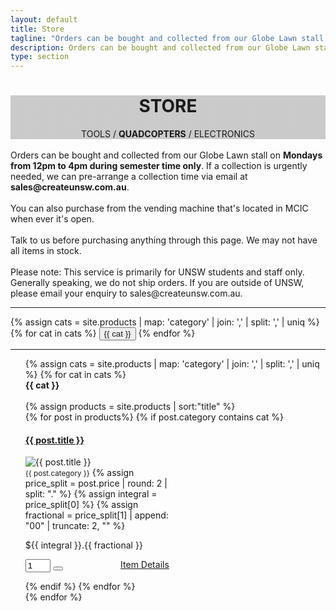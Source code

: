 ```yaml
---
layout: default
title: Store
tagline: "Orders can be bought and collected from our Globe Lawn stall on Mondays from 12pm to 4pm during semester time only."
description: Orders can be bought and collected from our Globe Lawn stall on Mondays from 12pm to 4pm during semester time only.
type: section
---
```


<style type="text/css">
.store-cover {
	background-image: linear-gradient( rgba(0, 0, 0, 0.2), rgba(0, 0, 0, 0.2) ), url(https://scontent-syd2-1.xx.fbcdn.net/v/t1.0-9/13124451_582084161967043_2445159486797259678_n.jpg?oh=71315416e45f76921c6cdb378c4c5a78&oe=593EC25C);
	background-attachment: fixed;
}
</style>

<div class="jumbotron general-cover store-cover" >
  <div class="wrapper">
    <center>
      <h1><b>STORE</b></h1>
      <span>TOOLS / <b>QUADCOPTERS</b> / ELECTRONICS</span>
    </center>
  </div>
</div>

<div class="wrapper">


<div class="str-sub">
<br>Orders can be bought and collected from our Globe Lawn stall on <b>Mondays from 12pm to 4pm during semester time only</b>. If a collection is urgently needed, we can pre-arrange a collection time via email at <b>sales@createunsw.com.au</b>.
<br><br>You can also purchase from the vending machine that's located in MCIC when ever it's open.
<br><br>Talk to us before purchasing anything through this page. We may not have all items in stock.
<br><br>Please note: This service is primarily for UNSW students and staff only. Generally speaking, we do not ship orders. If you are outside of UNSW, please email your enquiry to sales@createunsw.com.au.
</div>


<div style="display: inline"><hr>
	{% assign cats =  site.products | map: 'category' | join: ','  | split: ',' | uniq %}
	{% for cat in cats %}
	<button class="btn btn-standard store-btn" onclick="location.href='#{{ cat }}'"><a>{{ cat }}</a></button>
	{% endfor %}<hr>
</div>

<ul class="post-list">
	{% assign cats =  site.products | map: 'category' | join: ','  | split: ',' | uniq %}
    {% for cat in cats %}
	    <div class="postBody">
			<div class="manual-post">
				<div class="manual manual-title" id="{{ cat }}">
			 		<strong>{{ cat }}</strong>
				</div>
			</div><br>
			{% assign products = site.products | sort:"title" %}
	    	<div class="product-pod">
		    {% for post in products%}
		    	{% if post.category contains cat %}
				<div class="panel panel-default" style="width:230px;">
				  <div class="panel-heading">
				    <h4 class="panel-title"><a href="{{ site.baseurl }}{{ post.url }}">{{ post.title }}</a></h4>
				  </div>
				  <div class="panel-body product-subpod">
				    <img src="{{ post.image }}" alt="{{ post.title }}" class="img-thumbnail"/>
				    <br><small>{{ post.category }}</small>
					{% assign price_split = post.price | round: 2 | split: "." %}
					{% assign integral = price_split[0] %}
					{% assign fractional = price_split[1] | append: "00" | truncate: 2, "" %}
				    <p>${{ integral }}.{{ fractional }}</p>
				  </div>
				  <div class="panel-footer">
				  	<div style="display: inline">
						<form target='paypal' action='https://www.paypal.com/cgi-bin/webscr' method='post'>
							<input type='hidden' name='add' value='1'>
							<input type='hidden' name='cmd' value='_cart'>
							<input type='hidden' name='business' value='sales@createunsw.com.au' />
							<input type='hidden' name='item_name' value='{{ post.title }}' />
							<input type='hidden' name='item_number' value='' />
							<input type='hidden' name='amount' value='{{ post.price }}' />
							<input type='hidden' name='no_note' value='1' />
							<input type='hidden' name='currency_code' value='AUD' />
							<input type='hidden' name='lc' value='AU'><input style="width:40px;" type='number' name='quantity' value='1' min="1">
							<button class="btn btn-secondary" type='submit' name='submit' alt='Add this item to your paypal cart.' value='Purchase' >
								<i class="fa fa-shopping-cart" aria-hidden="true"></i>
							</button>
						    <a style="float:right" href="{{ site.baseurl }}{{ post.url }}" alt="{{ post.title }}">Item Details</a>
						</form>
				  	</div>
				  </div>
				</div>
	    		{% endif %}
   			 {% endfor %}
			</div>
		</div>
	{% endfor %}
</ul>

</div>